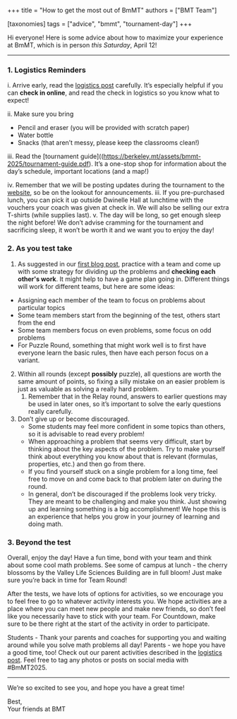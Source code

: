 +++
title = "How to get the most out of BmMT"
authors = ["BMT Team"]

[taxonomies]
tags = ["advice", "bmmt", "tournament-day"]
+++

Hi everyone! Here is some advice about how to maximize your experience at BmMT, which is in person _this Saturday_, April 12!

---

### 1. Logistics Reminders

i. Arrive early, read the [logistics post](https://berkeley.mt/news/bmmt-2025-logistics/) carefully. It’s especially helpful if you can **check in online**, and read the check in logistics so you know what to expect!

ii. Make sure you bring

- Pencil and eraser (you will be provided with scratch paper)
- Water bottle
- Snacks (that aren’t messy, please keep the classrooms clean!)

iii. Read the [tournament guide]((https://berkeley.mt/assets/bmmt-2025/tournament-guide.pdf). It’s a one-stop shop for information about the day’s schedule, important locations (and a map!)

iv. Remember that we will be posting updates during the tournament to the [website](https://berkeley.mt), so be on the lookout for announcements.
iii. If you pre-purchased lunch, you can pick it up outside Dwinelle Hall at lunchtime with the vouchers your coach was given at check in. We will also be selling our extra T-shirts (while supplies last).
v. The day will be long, so get enough sleep the night before! We don’t advise cramming for the tournament and sacrificing sleep, it won’t be worth it and we want you to enjoy the day!

### 2. As you test take

1. As suggested in our [first blog post](https://berkeley.mt/blog/preparing-for-math-competitions/), practice with a team and come up with some strategy for dividing up the problems and **checking each other's work**. It might help to have a game plan going in. Different things will work for different teams, but here are some ideas:

- Assigning each member of the team to focus on problems about particular topics
- Some team members start from the beginning of the test, others start from the end
- Some team members focus on even problems, some focus on odd problems
- For Puzzle Round, something that might work well is to first have everyone learn the basic rules, then have each person focus on a variant.

2. Within all rounds (except **possibly** puzzle), all questions are worth the same amount of points, so fixing a silly mistake on an easier problem is just as valuable as solving a really hard problem.
   1. Remember that in the Relay round, answers to earlier questions may be used in later ones, so it’s important to solve the early questions really carefully.
3. Don’t give up or become discouraged.
   - Some students may feel more confident in some topics than others, so it is advisable to read every problem!
   - When approaching a problem that seems very difficult, start by thinking about the key aspects of the problem. Try to make yourself think about everything you know about that is relevant (formulas, properties, etc.) and then go from there.
   - If you find yourself stuck on a single problem for a long time, feel free to move on and come back to that problem later on during the round.
   - In general, don’t be discouraged if the problems look very tricky. They are meant to be challenging and make you think. Just showing up and learning something is a big accomplishment! We hope this is an experience that helps you grow in your journey of learning and doing math.

### 3. Beyond the test

Overall, enjoy the day! Have a fun time, bond with your team and think about some cool math problems. See some of campus at lunch - the cherry blossoms by the Valley Life Sciences Building are in full bloom! Just make sure you’re back in time for Team Round!

After the tests, we have lots of options for activities, so we encourage you to feel free to go to whatever activity interests you. We hope activities are a place where you can meet new people and make new friends, so don’t feel like you necessarily have to stick with your team. For Countdown, make sure to be there right at the start of the activity in order to participate.

Students - Thank your parents and coaches for supporting you and waiting around while you solve math problems all day! Parents - we hope you have a good time, too! Check out our parent activities described in the [logistics post](https://berkeley.mt/news/bmmt-2025-logistics/). Feel free to tag any photos or posts on social media with #BmMT2025.

---

We’re so excited to see you, and hope you have a great time!

Best,<br>
Your friends at BMT
